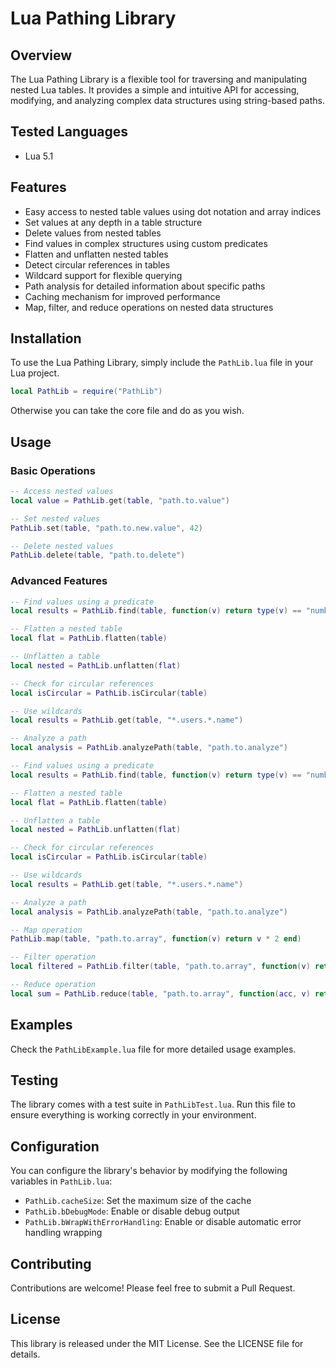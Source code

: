 # Lua Pathing Library

## Overview

The Lua Pathing Library is a flexible tool for traversing and manipulating nested Lua tables. It provides a simple and intuitive API for accessing, modifying, and analyzing complex data structures using string-based paths.

## Tested Languages

- Lua 5.1

## Features

- Easy access to nested table values using dot notation and array indices
- Set values at any depth in a table structure
- Delete values from nested tables
- Find values in complex structures using custom predicates
- Flatten and unflatten nested tables
- Detect circular references in tables
- Wildcard support for flexible querying
- Path analysis for detailed information about specific paths
- Caching mechanism for improved performance
- Map, filter, and reduce operations on nested data structures

## Installation

To use the Lua Pathing Library, simply include the `PathLib.lua` file in your Lua project.

```lua
local PathLib = require("PathLib")
```

Otherwise you can take the core file and do as you wish.

## Usage

### Basic Operations

```lua
-- Access nested values
local value = PathLib.get(table, "path.to.value")

-- Set nested values
PathLib.set(table, "path.to.new.value", 42)

-- Delete nested values
PathLib.delete(table, "path.to.delete")
```

### Advanced Features

```lua
-- Find values using a predicate
local results = PathLib.find(table, function(v) return type(v) == "number" and v > 10 end)

-- Flatten a nested table
local flat = PathLib.flatten(table)

-- Unflatten a table
local nested = PathLib.unflatten(flat)

-- Check for circular references
local isCircular = PathLib.isCircular(table)

-- Use wildcards
local results = PathLib.get(table, "*.users.*.name")

-- Analyze a path
local analysis = PathLib.analyzePath(table, "path.to.analyze")

-- Find values using a predicate
local results = PathLib.find(table, function(v) return type(v) == "number" and v > 10 end)

-- Flatten a nested table
local flat = PathLib.flatten(table)

-- Unflatten a table
local nested = PathLib.unflatten(flat)

-- Check for circular references
local isCircular = PathLib.isCircular(table)

-- Use wildcards
local results = PathLib.get(table, "*.users.*.name")

-- Analyze a path
local analysis = PathLib.analyzePath(table, "path.to.analyze")

-- Map operation
PathLib.map(table, "path.to.array", function(v) return v * 2 end)

-- Filter operation
local filtered = PathLib.filter(table, "path.to.array", function(v) return v % 2 == 0 end)

-- Reduce operation
local sum = PathLib.reduce(table, "path.to.array", function(acc, v) return acc + v end, 0)
```

## Examples

Check the `PathLibExample.lua` file for more detailed usage examples.

## Testing

The library comes with a test suite in `PathLibTest.lua`. Run this file to ensure everything is working correctly in your environment.

## Configuration

You can configure the library's behavior by modifying the following variables in `PathLib.lua`:

- `PathLib.cacheSize`: Set the maximum size of the cache
- `PathLib.bDebugMode`: Enable or disable debug output
- `PathLib.bWrapWithErrorHandling`: Enable or disable automatic error handling wrapping

## Contributing

Contributions are welcome! Please feel free to submit a Pull Request.

## License

This library is released under the MIT License. See the LICENSE file for details.